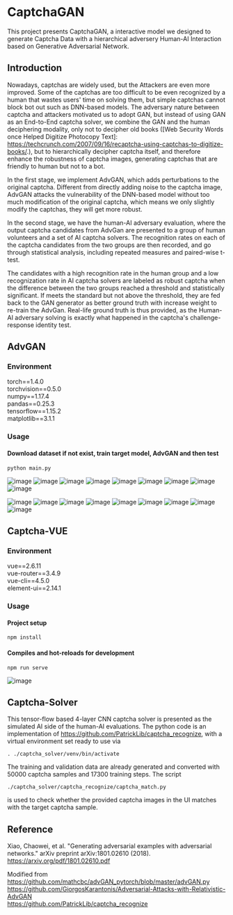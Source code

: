 # CaptchaGAN

This project presents CaptchaGAN, a interactive model we designed to generate Captcha Data with a hierarchical adversery Human-AI Interaction based on Generative Adversarial Network.


## Introduction

Nowadays, captchas are widely used, but the Attackers are even more improved. Some of the captchas are too difficult to be even recognized by a human that wastes users' time on solving them, but simple captchas cannot block bot out such as DNN-based models. The adversary nature between captcha and attackers motivated us to adopt GAN, but instead of using GAN as an End-to-End captcha solver, we combine the GAN and the human deciphering modality, only not to decipher old books ([Web Security Words once Helped Digitize Photocopy Text]: https://techcrunch.com/2007/09/16/recaptcha-using-captchas-to-digitize-books/.), but to hierarchically decipher captcha itself, and therefore enhance the robustness of captcha images, generating captchas that are friendly to human but not to a bot.

In the first stage, we implement AdvGAN, which adds perturbations to the original captcha. Different from directly adding noise to the captcha image, AdvGAN attacks the vulnerability of the DNN-based model without too much modification of the original captcha, which means we only slightly modify the captchas, they will get more robust.

In the second stage, we have the human-AI adversary evaluation, where the output captcha candidates from AdvGan are presented to a group of human volunteers and a set of AI captcha solvers. The recognition rates on each of the captcha candidates from the two groups are then recorded, and go through statistical analysis, including repeated measures and paired-wise t-test. 

The candidates with a high recognition rate in the human group and a low recognization rate in AI captcha solvers are labeled as robust captcha when the difference between the two groups reached a threshold and statistically significant. If meets the standard but not above the threshold, they are fed back to the GAN generator as better ground truth with increase weight to re-train the AdvGan. Real-life ground truth is thus provided, as the Human-AI adversary solving is exactly what happened in the captcha's challenge-response identity test.



## AdvGAN
### Environment
torch==1.4.0  
torchvision==0.5.0  
numpy==1.17.4  
pandas==0.25.3  
tensorflow==1.15.2  
matplotlib==3.1.1 

### Usage
#### Download dataset if not exist, train target model, AdvGAN and then test
```
python main.py
```

![image](https://github.com/zhaohuajing/CaptchaGAN/blob/main/Captcha-VUE/src/assets/img/51.png)
![image](https://github.com/zhaohuajing/CaptchaGAN/blob/main/Captcha-VUE/src/assets/img/52.png)
![image](https://github.com/zhaohuajing/CaptchaGAN/blob/main/Captcha-VUE/src/assets/img/53.png)
![image](https://github.com/zhaohuajing/CaptchaGAN/blob/main/Captcha-VUE/src/assets/img/54.png)
![image](https://github.com/zhaohuajing/CaptchaGAN/blob/main/Captcha-VUE/src/assets/img/55.png)
![image](https://github.com/zhaohuajing/CaptchaGAN/blob/main/Captcha-VUE/src/assets/img/56.png)
![image](https://github.com/zhaohuajing/CaptchaGAN/blob/main/Captcha-VUE/src/assets/img/57.png)
![image](https://github.com/zhaohuajing/CaptchaGAN/blob/main/Captcha-VUE/src/assets/img/58.png)
![image](https://github.com/zhaohuajing/CaptchaGAN/blob/main/Captcha-VUE/src/assets/img/59.png)

![image](https://github.com/zhaohuajing/CaptchaGAN/blob/main/Captcha-VUE/src/assets/img/31.png)
![image](https://github.com/zhaohuajing/CaptchaGAN/blob/main/Captcha-VUE/src/assets/img/32.png)
![image](https://github.com/zhaohuajing/CaptchaGAN/blob/main/Captcha-VUE/src/assets/img/33.png)
![image](https://github.com/zhaohuajing/CaptchaGAN/blob/main/Captcha-VUE/src/assets/img/34.png)
![image](https://github.com/zhaohuajing/CaptchaGAN/blob/main/Captcha-VUE/src/assets/img/35.png)
![image](https://github.com/zhaohuajing/CaptchaGAN/blob/main/Captcha-VUE/src/assets/img/36.png)
![image](https://github.com/zhaohuajing/CaptchaGAN/blob/main/Captcha-VUE/src/assets/img/37.png)
![image](https://github.com/zhaohuajing/CaptchaGAN/blob/main/Captcha-VUE/src/assets/img/38.png)
![image](https://github.com/zhaohuajing/CaptchaGAN/blob/main/Captcha-VUE/src/assets/img/39.png)

## Captcha-VUE

### Environment
vue==2.6.11  
vue-router==3.4.9  
vue-cli==4.5.0  
element-ui==2.14.1  


### Usage
#### Project setup
```
npm install
```

#### Compiles and hot-reloads for development
```
npm run serve
```

![image](https://github.com/zhaohuajing/CaptchaGAN/blob/main/GUI.jpg)

## Captcha-Solver

This tensor-flow based 4-layer CNN captcha solver is presented as the simulated AI side of the human-AI evaluations. The python code is an implementation of https://github.com/PatrickLib/captcha_recognize, with a virtual environment set ready to use via
```
. ./captcha_solver/venv/bin/activate
```

The training and validation data are already generated and converted with 50000 captcha samples and 17300 training steps. The script
```
./captcha_solver/captcha_recognize/captcha_match.py
```
is used to check whether the provided captcha images in the UI matches with the target captcha sample.

## Reference
Xiao, Chaowei, et al. "Generating adversarial examples with adversarial networks." arXiv preprint arXiv:1801.02610 (2018).
https://arxiv.org/pdf/1801.02610.pdf  

Modified from  
https://github.com/mathcbc/advGAN_pytorch/blob/master/advGAN.py  
https://github.com/GiorgosKarantonis/Adversarial-Attacks-with-Relativistic-AdvGAN  
https://github.com/PatrickLib/captcha_recognize
